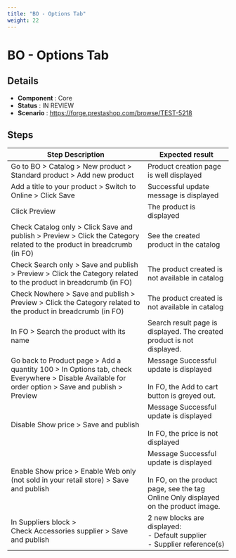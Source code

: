 ```yaml
---
title: "BO - Options Tab"
weight: 22
---
```


# BO - Options Tab
## Details
* **Component** : Core
* **Status** : IN REVIEW
* **Scenario** : https://forge.prestashop.com/browse/TEST-5218

## Steps
| Step Description | Expected result |
| ----- | ----- |
| Go to BO > Catalog > New product > Standard product > Add new product | Product creation page is well displayed |
| Add a title to your product > Switch to Online > Click Save | Successful update message is displayed |
| Click Preview | The product is displayed |
| Check Catalog only > Click Save and publish > Preview > Click the Category related to the product in breadcrumb (in FO) | See the created product in the catalog |
| Check Search only > Save and publish > Preview > Click the Category related to the product in breadcrumb (in FO) | The product created is not available in catalog |
| Check Nowhere > Save and publish > Preview > Click the Category related to the product in breadcrumb (in FO) | The product created is not available in catalog |
| In FO > Search the product with its name | Search result page is displayed. The created product is not displayed. |
| Go back to Product page > Add a quantity 100 > In Options tab, check Everywhere > Disable Available for order option > Save and publish > Preview | Message Successful update is displayed<br><br>In FO, the Add to cart button is greyed out. |
| Disable Show price > Save and publish | Message Successful update is displayed<br><br>In FO, the price is not displayed |
| Enable Show price > Enable Web only (not sold in your retail store) > Save and publish | Message Successful update is displayed<br><br>In FO, on the product page, see the tag Online Only displayed on the product image. |
| In Suppliers block > Check Accessories supplier > Save and publish | 2 new blocks are displayed:<br>- Default supplier<br>- Supplier reference(s) |
